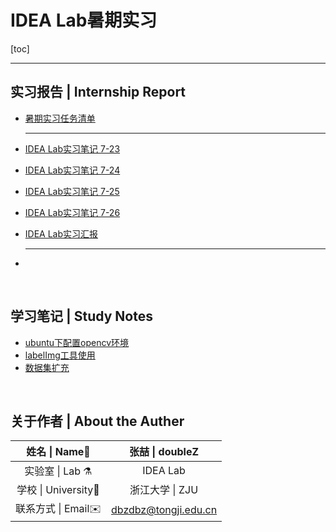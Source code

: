 # IDEA Lab暑期实习

[toc]

------

## 实习报告 | Internship Report

- [暑期实习任务清单](https://github.com/doubleZ0108/IDEA-Lab-Summer-Camp/blob/master/doc/Misson/暑期实习任务清单.md)

  ------

- [IDEA Lab实习笔记 7-23](https://github.com/doubleZ0108/IDEA-Lab-Summer-Camp/blob/master/doc/Daily-Notes/IDEA%20Lab实习笔记%207-23.md)

- [IDEA Lab实习笔记 7-24](https://github.com/doubleZ0108/IDEA-Lab-Summer-Camp/blob/master/doc/Daily-Notes/IDEA%20Lab实习笔记%207-24.md)

- [IDEA Lab实习笔记 7-25](https://github.com/doubleZ0108/IDEA-Lab-Summer-Camp/blob/master/doc/Daily-Notes/IDEA%20Lab实习笔记%207-25.md)

- [IDEA Lab实习笔记 7-26](https://github.com/doubleZ0108/IDEA-Lab-Summer-Camp/blob/master/doc/Daily-Notes/IDEA%20Lab实习笔记%207-26.md)

- [IDEA Lab实习汇报](#)

  -----

- 

<br/>

## 学习笔记 | Study Notes

- [ubuntu下配置opencv环境](https://github.com/doubleZ0108/IDEA-Lab-Summer-Camp/blob/master/doc/Study-Notes/ubuntu下配置opencv环境.md)
- [labelImg工具使用](https://github.com/doubleZ0108/IDEA-Lab-Summer-Camp/blob/master/doc/Study-Notes/labelImg工具.md)
- [数据集扩充](https://github.com/doubleZ0108/IDEA-Lab-Summer-Camp/blob/master/doc/Study-Notes/数据集扩充.md)



<br/>

## 关于作者 | About the Auther

|    姓名 \| Name👤    |                   张喆 \| doubleZ                   |
| :-----------------: | :-------------------------------------------------: |
|   实验室 \| Lab ⚗️   |                      IDEA Lab                       |
| 学校 \| University🏫 |                   浙江大学 \| ZJU                   |
| 联系方式 \| Email✉️  | [dbzdbz@tongji.edu.cn](mailto:dbzdbz@tongji.edu.cn) |